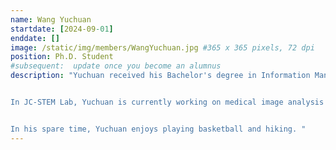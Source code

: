 ```yaml
---
name: Wang Yuchuan
startdate: [2024-09-01]
enddate: []
image: /static/img/members/WangYuchuan.jpg #365 x 365 pixels, 72 dpi
position: Ph.D. Student
#subsequent:  update once you become an alumnus
description: "Yuchuan received his Bachelor's degree in Information Management and Information Systems from China University in Geosciences (Beijing). He then earned his Master's degree in Computer Science from Washington University in St. Louis, where he was advised by Prof. William YEOH and co-advised by Prof. Chein-Ju HO. 


In JC-STEM Lab, Yuchuan is currently working on medical image analysis using both deep learning and neuroimaging techniques, under the supervision of Prof. ZHANG. 


In his spare time, Yuchuan enjoys playing basketball and hiking. "
---
```

